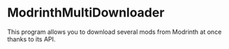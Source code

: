 # ModrinthMultiDownloader
This program allows you to download several mods from Modrinth at once thanks to its API.
